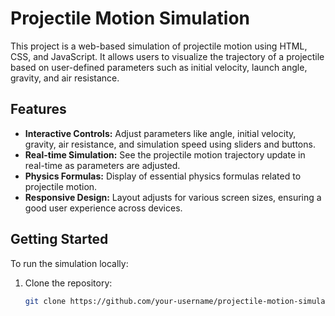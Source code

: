 # Projectile Motion Simulation

This project is a web-based simulation of projectile motion using HTML, CSS, and JavaScript. It allows users to visualize the trajectory of a projectile based on user-defined parameters such as initial velocity, launch angle, gravity, and air resistance.

## Features

- **Interactive Controls:** Adjust parameters like angle, initial velocity, gravity, air resistance, and simulation speed using sliders and buttons.
- **Real-time Simulation:** See the projectile motion trajectory update in real-time as parameters are adjusted.
- **Physics Formulas:** Display of essential physics formulas related to projectile motion.
- **Responsive Design:** Layout adjusts for various screen sizes, ensuring a good user experience across devices.

## Getting Started

To run the simulation locally:

1. Clone the repository:

   ```bash
   git clone https://github.com/your-username/projectile-motion-simulation.git
